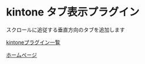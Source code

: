 # kintone タブ表示プラグイン

スクロールに追従する垂直方向のタブを追加します

[kintoneプラグイン一覧](https://ribbit.konomi.app/kintone-plugin/)

[ホームページ](https://konomi.app)
